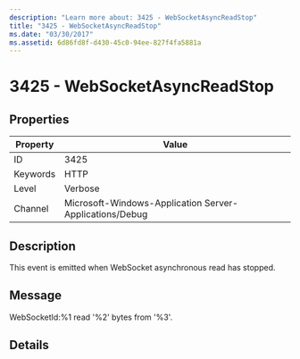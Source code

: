 ```yaml
---
description: "Learn more about: 3425 - WebSocketAsyncReadStop"
title: "3425 - WebSocketAsyncReadStop"
ms.date: "03/30/2017"
ms.assetid: 6d86fd8f-d430-45c0-94ee-827f4fa5881a
---
```

# 3425 - WebSocketAsyncReadStop

## Properties

| Property | Value |
| - | - |
|ID|3425|  
|Keywords|HTTP|  
|Level|Verbose|  
|Channel|Microsoft-Windows-Application Server-Applications/Debug|  
  
## Description  

 This event is emitted when WebSocket asynchronous read has stopped.  
  
## Message  

 WebSocketId:%1 read '%2' bytes from '%3'.  
  
## Details
